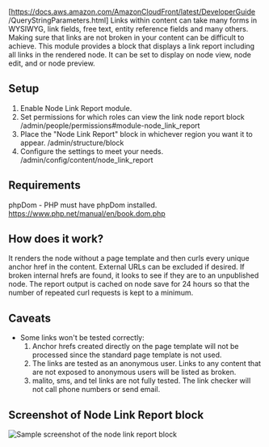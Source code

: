 [https://docs.aws.amazon.com/AmazonCloudFront/latest/DeveloperGuide
/QueryStringParameters.html]
Links within content can take many forms in WYSIWYG, link fields, free text,
entity reference fields and many others. Making sure that links are not broken
in your content can be difficult to achieve. This module provides a block that
displays a link report including all links in the rendered node. It can be set
to display on node view, node edit, and or node preview.

## Setup
1. Enable Node Link Report module.
2. Set permissions for which roles can view the link node report block
/admin/people/permissions#module-node_link_report
3. Place the "Node Link Report" block in whichever region you want it to appear.
/admin/structure/block
4. Configure the settings to meet your needs.
/admin/config/content/node_link_report

## Requirements
  phpDom - PHP must have phpDom installed. 
  https://www.php.net/manual/en/book.dom.php

## How does it work?
It renders the node without a page template and then curls every unique anchor
href in the content. External URLs can be excluded if desired. If broken
internal hrefs are found, it looks to see if they are to an unpublished node.
The report output is cached on node save for 24 hours so that the number of
repeated curl requests is kept to a minimum.

## Caveats
* Some links won't be tested correctly:
  1. Anchor hrefs created directly on the page template will not be processed
     since the standard page template is not used.
  2. The links are tested as an anonymous user. Links to any content that are
     not exposed to anonymous users will be listed as broken.
  3. malito, sms, and tel links are not fully tested. The link checker will not
     call phone numbers or send email.

## Screenshot of Node Link Report block
![Sample screenshot of the node link report block](
https://www.drupal.org/files/project-images/node-link-report-sample.png "Sample 
of the Node Link Report block")
